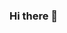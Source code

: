 ### Hi there 👋

<!--
**aklite/aklite** is a ✨ _special_ ✨ repository because its `README.md` (this file) appears on your GitHub profile.
![](https://komarev.com/ghpvc/?username=aklite&label=PROFILE+VIEWS)
Here are some ideas to get you started:

- 🔭 I’m currently working on ...
- 🌱 I’m currently learning ...
- 👯 I’m looking to collaborate on ...
- 🤔 I’m looking for help with ...
- 💬 Ask me about ...
- 📫 How to reach me: ...
- 😄 Pronouns: ...
- ⚡ Fun fact: ...
-->
